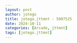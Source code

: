 ```yaml
---
layout: post
author: jotego
title: jotego.jttmnt - 5807525
date: 2024-10-11
categories: [Arcade, jttmnt]
tags: [jotego.jttmnt]
---
```


